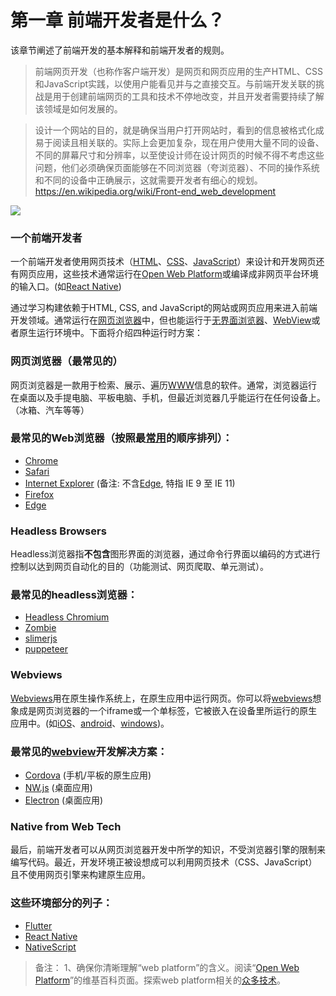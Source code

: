 <!-- # Chapter 1. What Is a Front-end Developer? -->
# 第一章 前端开发者是什么？
<!-- This chapter provides a baseline explanation for front-end development and the front-end developer discipline. -->
该章节阐述了前端开发的基本解释和前端开发者的规则。

<!-- Front-end web development, also known as client-side development is the practice of producing HTML, CSS and JavaScript for a website or Web Application so that a user can see and interact with them directly. The challenge associated with front end development is that the tools and techniques used to create the front end of a website change constantly and so the developer needs to constantly be aware of how the field is developing. -->

> 前端网页开发（也称作客户端开发）是网页和网页应用的生产HTML、CSS和JavaScript实践，以使用户能看见并与之直接交互。与前端开发关联的挑战是用于创建前端网页的工具和技术不停地改变，并且开发者需要持续了解该领域是如何发展的。

<!-- The objective of designing a site is to ensure that when the users open up the site they see the information in a format that is easy to read and relevant. This is further complicated by the fact that users now use a large variety of devices with varying screen sizes and resolutions thus forcing the designer to take into consideration these aspects when designing the site. They need to ensure that their site comes up correctly in different browsers (cross-browser), different operating systems (cross-platform) and different devices (cross-device), which requires careful planning on the side of the developer. -->

> 设计一个网站的目的，就是确保当用户打开网站时，看到的信息被格式化成易于阅读且相关联的。实际上会更加复杂，现在用户使用大量不同的设备、不同的屏幕尺寸和分辨率，以至使设计师在设计网页的时候不得不考虑这些问题，他们必须确保页面能够在不同浏览器（夸浏览器）、不同的操作系统和不同的设备中正确展示，这就需要开发者有细心的规划。
> https://en.wikipedia.org/wiki/Front-end_web_development


<!-- Image source: https://www.upwork.com/hiring/development/front-end-developer/ -->
![](https://frontendmasters.com/books/front-end-handbook/2019/assets/images/what-is-front-end-dev.png)

<!-- A Front-end Developer... -->
### 一个前端开发者
<!-- A front-end developer architects and develops websites and web applications using web technologies (i.e., HTML, CSS, and JavaScript), which typically runs on the Open Web Platform or acts as compilation input for non-web platform environments (i.e., React Native). -->
一个前端开发者使用网页技术（[HTML](https://developer.mozilla.org/en-US/docs/Web/HTML)、[CSS](https://developer.mozilla.org/en-US/docs/Web/CSS)、[JavaScript](https://developer.mozilla.org/en-US/docs/Web/JavaScript)）来设计和开发网页还有网页应用，这些技术通常运行在[Open Web Platform](https://en.wikipedia.org/wiki/Open_Web_Platform)或编译成非网页平台环境的输入口。(如[React Native](https://facebook.github.io/react-native/))

<!-- A person enters into the field of front-end development by learning to build a website or web application which relies on HTML, CSS, and JavaScript and commonly runs in a web browser but can also run in a headless browser, WebView, or as compilation input for a native runtime environment. These four run times scenarios are explained below. -->

通过学习构建依赖于HTML, CSS, and JavaScript的网站或网页应用来进入前端开发领域。通常运行在[网页浏览器](https://en.wikipedia.org/wiki/Web_browser)中，但也能运行于[无界面浏览器](https://en.wikipedia.org/wiki/Headless_browser)、[WebView](http://developer.telerik.com/featured/what-is-a-webview/)或者原生运行环境中。下面将介绍四种运行时方案：

<!-- Web Browsers (most common) -->
### 网页浏览器（最常见的）

<!-- A web browser is software used to retrieve, present, and traverse information on the WWW. Typically, browsers run on a desktop or laptop computer, tablet, or phone, but as of late a browser can be found on just about anything (i.e, on a fridge, in cars, etc.). -->

网页浏览器是一款用于检索、展示、遍历[WWW](https://en.wikipedia.org/wiki/World_Wide_Web)信息的软件。通常，浏览器运行在桌面以及手提电脑、平板电脑、手机，但最近浏览器几乎能运行在任何设备上。（冰箱、汽车等等）

<!-- The most common web browsers are (shown in order of most used first): -->

### 最常见的Web浏览器（按照最[常用](https://en.wikipedia.org/wiki/Usage_share_of_web_browsers#Summary_tables)的顺序排列）：

- [Chrome](http://www.google.com/chrome/)
- [Safari](http://www.apple.com/safari/)
- [Internet Explorer](https://en.wikipedia.org/wiki/Internet_Explorer) (备注: 不含[Edge](http://dev.modern.ie/), 特指 IE 9 至 IE 11)
- [Firefox](https://www.mozilla.org/firefox/)
- [Edge](https://www.microsoft.com/en-us/windows/microsoft-edge)

### Headless Browsers

<!-- Headless browsers are a web browser without a graphical user interface that can be controlled from a command line interface programmatically for the purpose of web page automation (e.g., functional testing, scraping, unit testing, etc.). Think of headless browsers as a browser that you can run programmatically from the command line that can retrieve and traverse web page code. -->

Headless浏览器指**不包含**图形界面的浏览器，通过命令行界面以编码的方式进行控制以达到网页自动化的目的（功能测试、网页爬取、单元测试）。

<!-- The most common headless browsers are: -->

### 最常见的headless浏览器：

- [Headless Chromium](https://chromium.googlesource.com/chromium/src/+/lkgr/headless/README.md)
- [Zombie](https://github.com/assaf/zombie)
- [slimerjs](http://slimerjs.org/)
- [puppeteer](https://github.com/GoogleChrome/puppeteer)

### Webviews

<!-- Webviews are used by a native OS, in a native application, to run web pages. Think of a webview like an iframe or a single tab from a web browser that is embedded in a native application running on a device (e.g., iOS, android, windows). -->

[Webviews](http://developer.telerik.com/featured/what-is-a-webview/)用在原生操作系统上，在原生应用中运行网页。你可以将[webviews](http://developer.telerik.com/featured/what-is-a-webview/)想象成是网页浏览器的一个iframe或一个单标签，它被嵌入在设备里所运行的原生应用中。(如[iOS](https://developer.apple.com/library/ios/documentation/UIKit/Reference/UIWebView_Class/)、[android](http://developer.android.com/reference/android/webkit/WebView.html)、[windows](https://msdn.microsoft.com/library/windows/apps/windows.ui.xaml.controls.webview.aspx))。

<!-- The most common solutions for webview development are: -->
### 最常见的[webview](http://developer.telerik.com/featured/what-is-a-webview/)开发解决方案：

- [Cordova](https://cordova.apache.org/) (手机/平板的原生应用)
- [NW.js](https://github.com/nwjs/nw.js) (桌面应用)
- [Electron](http://electron.atom.io/) (桌面应用)

### Native from Web Tech

<!-- Eventually, what is learned from web browser development can be used by front-end developers to craft code for environments that are not fueled by a browser engine (i.e. web platform). As of late, development environments are being dreamed up that use web technologies (e.g., CSS and JavaScript), without web engines, to create native applications. -->

最后，前端开发者可以从网页浏览器开发中所学的知识，不受浏览器引擎的限制来编写代码。最近，开发环境正被设想成可以利用网页技术（CSS、JavaScript）且不使用网页引擎来构建原生应用。

<!-- Some examples of these environments are: -->

### 这些环境部分的列子：

- [Flutter](Flutter)
- [React Native](https://facebook.github.io/react-native/)
- [NativeScript](https://www.nativescript.org/)

<!-- Notes: -->
<!-- Make sure you are clear what exactly is meant by the "web platform". Read the, "Open Web Platform" Wikipedia page. Explore the many technologies that make up the web platform. -->

> 备注：
> 1、确保你清晰理解“web platform”的含义。阅读“[Open Web Platform](https://en.wikipedia.org/wiki/Open_Web_Platform)”的维基百科页面。探索web platform相关的[众多技术](https://platform.html5.org/)。